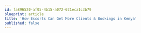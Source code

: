 ```yaml
---
id: fa896520-af05-4b15-a072-621eca1c3b79
blueprint: article
title: 'How Escorts Can Get More Clients & Bookings in Kenya'
published: false
---
```

